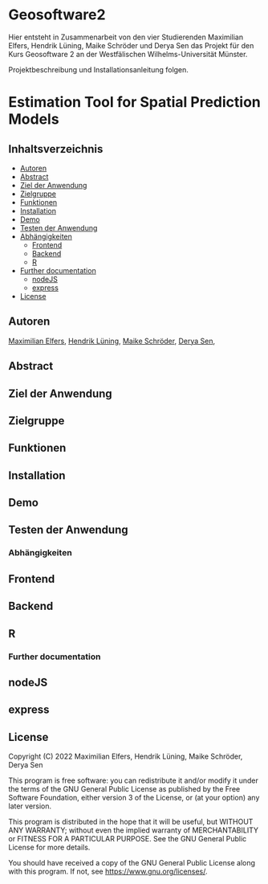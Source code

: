 # Geosoftware2

Hier entsteht in Zusammenarbeit von den vier Studierenden Maximilian Elfers, Hendrik Lüning, Maike Schröder und Derya Sen das Projekt für den Kurs Geosoftware 2 an der Westfälischen Wilhelms-Universität Münster.

Projektbeschreibung und Installationsanleitung folgen.


# Estimation Tool for Spatial Prediction Models

## Inhaltsverzeichnis
  - [Autoren](#autoren)
  - [Abstract](#abstract)
  - [Ziel der Anwendung](#ziel)
  - [Zielgruppe](#zielgruppe)
  - [Funktionen](#funktionen)
  - [Installation](#installation)
  - [Demo](#demo)
  - [Testen der Anwendung](#test)
  - [Abhängigkeiten](#dependencies)
    - [Frontend](#frontend)
    - [Backend](#backend)
    - [R](#r)
  - [Further documentation](#further-documentation)
    - [nodeJS](#nodeJS)
    - [express](#express)
  - [License](#license)

## Autoren
[Maximilian Elfers](https://github.com/jakobdanel),
[Hendrik Lüning](https://github.com/jakobdanel),
[Maike Schröder](https://github.com/jakobdanel),
[Derya Sen](https://github.com/jakobdanel),



## Abstract


## Ziel der Anwendung


## Zielgruppe


## Funktionen


## Installation


## Demo


## Testen der Anwendung


### Abhängigkeiten


## Frontend


## Backend


## R


### Further documentation


## nodeJS

## express


## License
Copyright (C) 2022  Maximilian Elfers, Hendrik Lüning, Maike Schröder, Derya Sen

This program is free software: you can redistribute it and/or modify it under the terms of the GNU General Public License as published by the Free Software Foundation, either version 3 of the License, or (at your option) any later version.

This program is distributed in the hope that it will be useful, but WITHOUT ANY WARRANTY; without even the implied warranty of MERCHANTABILITY or FITNESS FOR A PARTICULAR PURPOSE.  See the GNU General Public License for more details.

You should have received a copy of the GNU General Public License along with this program.  If not, see <https://www.gnu.org/licenses/>.


